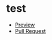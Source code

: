 # test

 - [Preview](https://vladinter.github.io/test/)
 - [Pull Request](https://github.com/VlaDinter/test/pull/1/files)